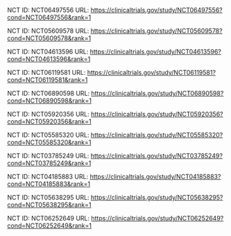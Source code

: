 NCT ID: NCT06497556
URL: https://clinicaltrials.gov/study/NCT06497556?cond=NCT06497556&rank=1

NCT ID: NCT05609578
URL: https://clinicaltrials.gov/study/NCT05609578?cond=NCT05609578&rank=1

NCT ID: NCT04613596
URL: https://clinicaltrials.gov/study/NCT04613596?cond=NCT04613596&rank=1

NCT ID: NCT06119581
URL: https://clinicaltrials.gov/study/NCT06119581?cond=NCT06119581&rank=1

NCT ID: NCT06890598
URL: https://clinicaltrials.gov/study/NCT06890598?cond=NCT06890598&rank=1

NCT ID: NCT05920356
URL: https://clinicaltrials.gov/study/NCT05920356?cond=NCT05920356&rank=1

NCT ID: NCT05585320
URL: https://clinicaltrials.gov/study/NCT05585320?cond=NCT05585320&rank=1

NCT ID: NCT03785249
URL: https://clinicaltrials.gov/study/NCT03785249?cond=NCT03785249&rank=1

NCT ID: NCT04185883
URL: https://clinicaltrials.gov/study/NCT04185883?cond=NCT04185883&rank=1

NCT ID: NCT05638295
URL: https://clinicaltrials.gov/study/NCT05638295?cond=NCT05638295&rank=1

NCT ID: NCT06252649
URL: https://clinicaltrials.gov/study/NCT06252649?cond=NCT06252649&rank=1